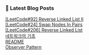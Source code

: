 

### 📕 Latest Blog Posts   

<a href ="https://gilbert9172.tistory.com/28"> [LeetCode#92] Reverse Linked List II </a> <br><a href ="https://gilbert9172.tistory.com/26"> [LeetCode#24] Swap Nodes In Pairs </a> <br><a href ="https://gilbert9172.tistory.com/25"> [LeetCode#206] Reverse Linked List </a> <br><a href ="https://gilbert9172.tistory.com/24"> 네트워크의 기초 </a> <br><a href ="https://gilbert9172.tistory.com/23"> README </a> <br><a href ="https://gilbert9172.tistory.com/22"> Observer Pattern </a> <br>